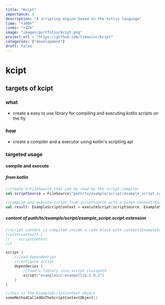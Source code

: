 ```yaml
---
title: "Kcipt"
importance: 5
description: "A scripting engine based on the kotlin language"
time: "+300h"
lines: "+12k"
image: "images/portfolio/kcipt.png"
project_url : "https://github.com/timaxinc/kcipt"
categories: ["development"]
draft: false
---
```


# kcipt

## targets of kcipt

### what

- create a easy to use library for compiling and executing kotlin scripts on the fly

### how

- create a compiler and a executor using kotlin's scripting api

### targeted usage

#### compile and execute 

##### from kotlin
````kotlin
//create a FileSource that can be read by the script-compiler
val scriptSource = FileSource("path/to/example/script/example_script.script.extension") 

//compile and execute script from scriptSource with a given context(ExampleScriptContext)
val result: ExampleScriptContext = executeScript(scriptSource, ExampleScriptContext())
````

##### content of path/to/example/script/example_script.script.extension
````kotlin
//script content is compiled inside a code block with context(ExampleScriptContext) as receiver
//with(context) {
//    scriptContent
//}

script {
    //load dependencies
    //configure script 
    dependecies {
        //load a library into script classpath
        script("exampleinc:exampellib:1.0.2")    
    }
}

//this is the ExampleScriptContext object
someMethodCalledOnTheScriptContextObject()
````

